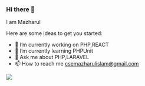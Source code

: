 ### Hi there 👋

I am Mazharul 

Here are some ideas to get you started:

- 🔭 I’m currently working on PHP,REACT
- 🌱 I’m currently learning PHPUnit
- 💬 Ask me about PHP,LARAVEL
- 📫 How to reach me csemazharulislam@gmail.com


<img  style="box-sizing: initial;
    background-color: var(--color-bg-primary);" src="https://github-readme-stats.vercel.app/api?username=csemazharul&&show_icons=true&title_color=ffffff&icon_color=bb2acf&text_color=daf7dc&bg_color=151515"/>
